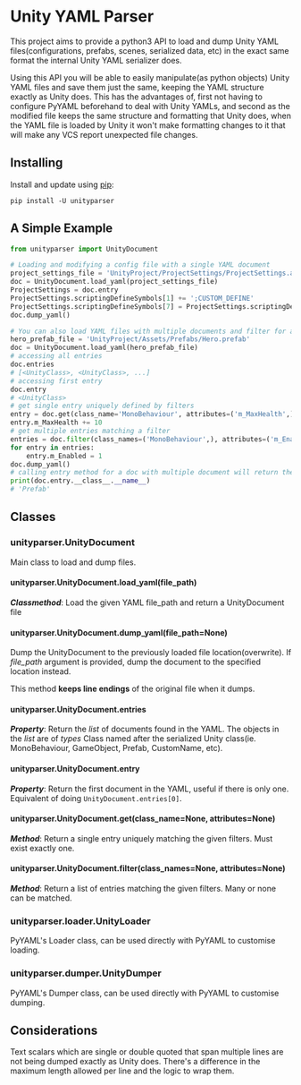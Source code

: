 # Unity YAML Parser #

This project aims to provide a python3 API to load and dump Unity YAML 
files(configurations, prefabs, scenes, serialized data, etc) in the exact same 
format the internal Unity YAML serializer does.

Using this API you will be able to easily manipulate(as python objects) 
Unity YAML files and save them just the same, keeping the YAML structure
exactly as Unity does. This has the advantages of, first not having to
configure PyYAML beforehand to deal with Unity YAMLs, and second as the
modified file keeps the same structure and formatting that Unity does, 
when the YAML file is loaded by Unity it won't make formatting changes 
to it that will make any VCS report unexpected file changes.

## Installing ##

Install and update using [pip](https://pip.pypa.io/en/stable/quickstart/):
````
pip install -U unityparser
````
## A Simple Example ##
````python
from unityparser import UnityDocument

# Loading and modifying a config file with a single YAML document
project_settings_file = 'UnityProject/ProjectSettings/ProjectSettings.asset'
doc = UnityDocument.load_yaml(project_settings_file)
ProjectSettings = doc.entry
ProjectSettings.scriptingDefineSymbols[1] += ';CUSTOM_DEFINE'
ProjectSettings.scriptingDefineSymbols[7] = ProjectSettings.scriptingDefineSymbols[1]
doc.dump_yaml()

# You can also load YAML files with multiple documents and filter for a single or multiple entries
hero_prefab_file = 'UnityProject/Assets/Prefabs/Hero.prefab'
doc = UnityDocument.load_yaml(hero_prefab_file)
# accessing all entries
doc.entries
# [<UnityClass>, <UnityClass>, ...]
# accessing first entry
doc.entry
# <UnityClass>
# get single entry uniquely defined by filters
entry = doc.get(class_name='MonoBehaviour', attributes=('m_MaxHealth',))
entry.m_MaxHealth += 10
# get multiple entries matching a filter
entries = doc.filter(class_names=('MonoBehaviour',), attributes=('m_Enabled',))
for entry in entries:
    entry.m_Enabled = 1
doc.dump_yaml()
# calling entry method for a doc with multiple document will return the first one
print(doc.entry.__class__.__name__)
# 'Prefab'
````

## Classes ##

### unityparser.UnityDocument ###

Main class to load and dump files.

#### unityparser.UnityDocument.load_yaml(file_path) ####

_**Classmethod**_: Load the given YAML file_path and return a UnityDocument file

#### unityparser.UnityDocument.dump_yaml(file_path=None) ####

Dump the UnityDocument to the previously loaded file location(overwrite). 
If *file_path* argument is provided, dump the document to the specified location instead.

This method **keeps line endings** of the original file when it dumps.

#### unityparser.UnityDocument.entries ####

_**Property**_: Return the _list_ of documents found in the YAML. The objects in the _list_ are of _types_ Class named after the serialized Unity class(ie. MonoBehaviour, GameObject, Prefab, CustomName, etc).

#### unityparser.UnityDocument.entry ####

_**Property**_: Return the first document in the YAML, useful if there is only one. Equivalent of doing `UnityDocument.entries[0]`.

#### unityparser.UnityDocument.get(class_name=None, attributes=None) ####

_**Method**_: Return a single entry uniquely matching the given filters. Must exist exactly one.

#### unityparser.UnityDocument.filter(class_names=None, attributes=None) ####

_**Method**_: Return a list of entries matching the given filters. Many or none can be matched.

### unityparser.loader.UnityLoader ###

PyYAML's Loader class, can be used directly with PyYAML to customise loading. 

### unityparser.dumper.UnityDumper ###

PyYAML's Dumper class, can be used directly with PyYAML to customise dumping. 

## Considerations ##

Text scalars which are single or double quoted that span multiple lines are not being dumped exactly as Unity does. There's a difference in the maximum length allowed per line and the logic to wrap them.


